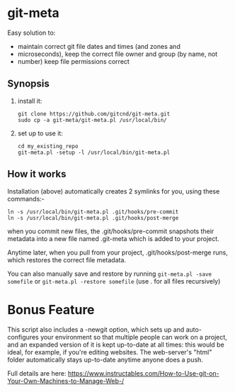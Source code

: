 # git-meta

Easy solution to:

 - maintain correct git file dates and times (and zones and
 -  microseconds),  keep the correct file owner and group (by name, not
 -  number) keep file permissions correct

## Synopsis

1. install it:

       git clone https://github.com/gitcnd/git-meta.git
       sudo cp -a git-meta/git-meta.pl /usr/local/bin/

2. set up to use it:

       cd my_existing_repo
       git-meta.pl -setup -l /usr/local/bin/git-meta.pl

## How it works

Installation (above) automatically creates 2 symlinks for you, using these commands:-

    ln -s /usr/local/bin/git-meta.pl .git/hooks/pre-commit
    ln -s /usr/local/bin/git-meta.pl .git/hooks/post-merge

when you commit new files, the .git/hooks/pre-commit snapshots their metadata into a new file named .git-meta which is added to your project.

Anytime later, when you pull from your project, .git/hooks/post-merge runs, which restores the correct file metadata.

You can also manually save and restore by running `git-meta.pl -save somefile` or `git-meta.pl -restore somefile` (use . for all files recursively)


# Bonus Feature

This script also includes a -newgit option, which sets up and auto-configures your environment so that multiple people can work on a project, and an expanded version of it is kept up-to-date at all times: this would be ideal, for example, if you're editing websites.  The web-server's "html" folder automatically stays up-to-date anytime anyone does a push.

Full details are here: https://www.instructables.com/How-to-Use-git-on-Your-Own-Machines-to-Manage-Web-/


